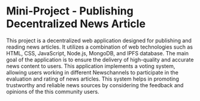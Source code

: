 # Mini-Project - Publishing Decentralized News Article

This project is a decentralized web application designed for publishing and reading news articles. It utilizes a combination of web technologies such as HTML, CSS, JavaScript, Node.js, MongoDB, and IPFS database. The main goal of the application is to ensure the delivery of high-quality and accurate news content to users.
This application implements a voting system, allowing users working in different Newschannels to participate in the evaluation and rating of news articles. This system helps in promoting trustworthy and reliable news sources by considering the feedback and opinions of the this community users.

